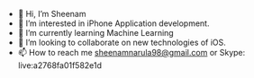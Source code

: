- 👋 Hi, I’m Sheenam
- 👀 I’m interested in iPhone Application development.
- 🌱 I’m currently learning Machine Learning
- 💞️ I’m looking to collaborate on new technologies of iOS.
- 📫 How to reach me sheenamnarula98@gmail.com or Skype: live:a2768fa01f582e1d

<!---
Sheenam98/Sheenam98 is a ✨ special ✨ repository because its `README.md` (this file) appears on your GitHub profile.
You can click the Preview link to take a look at your changes.
--->
